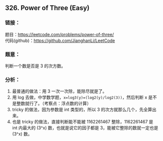 ## 326. Power of Three (Easy)



### **链接**：

题目：https://leetcode.com/problems/power-of-three/  
代码(github)：https://github.com/JianghanLi/LeetCode

### **题意**：

判断一个数是否是 3 的次方数。

### **分析**：

1. 最普通的做法：用 3 一次一次除，能除尽就是了。
2. 用 log 去做，中学数学题，`x=log3(y)=(log2(y)/log2(3))`，然后判断 x 是不是整数就行了。（考察点：浮点数的计算）
3. tricky 的做法，因为参数是 int 类型的，所以 3 的次方就那么几个，先全算出来。
4. 也是 tricky 的做法，直接判断能不能被 1162261467 整除，1162261467 是 int 内最大的 (3^x) 数，也就是说它的因子都是 3，能被它整除的数就一定也是 (3^x) 数。


